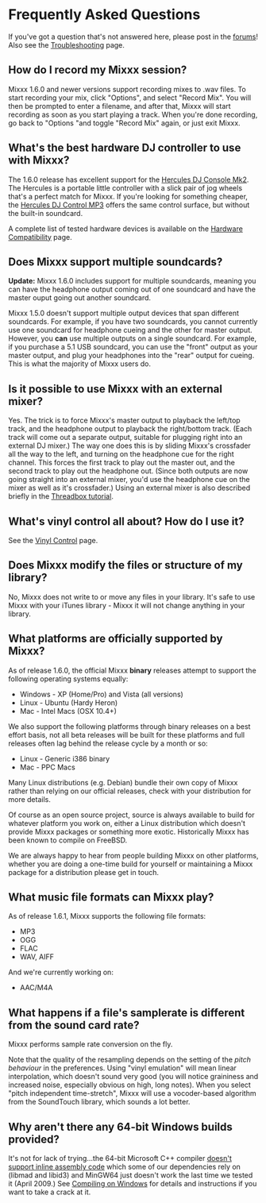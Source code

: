 # Frequently Asked Questions

If you've got a question that's not answered here, please post in the
[forums](http://www.mixxx.org/forums)\! Also see the
[Troubleshooting](Troubleshooting) page.

## How do I record my Mixxx session?

Mixxx 1.6.0 and newer versions support recording mixes to .wav files. To
start recording your mix, click "Options", and select "Record Mix". You
will then be prompted to enter a filename, and after that, Mixxx will
start recording as soon as you start playing a track. When you're done
recording, go back to "Options "and toggle "Record Mix" again, or just
exit Mixxx.

## What's the best hardware DJ controller to use with Mixxx?

The 1.6.0 release has excellent support for the [Hercules DJ Console
Mk2](http://www.hercules.com/showpage.php?swcty=UK&p=127&b=0&f=0). The
Hercules is a portable little controller with a slick pair of jog wheels
that's a perfect match for Mixxx. If you're looking for something
cheaper, the [Hercules DJ Control
MP3](http://www.hercules.com/showpage.php?swcty=UK&p=126&b=0&f=0) offers
the same control surface, but without the built-in soundcard.

A complete list of tested hardware devices is available on the [Hardware
Compatibility](Hardware%20Compatibility) page.

## Does Mixxx support multiple soundcards?

**Update:** Mixxx 1.6.0 includes support for multiple soundcards,
meaning you can have the headphone output coming out of one soundcard
and have the master ouput going out another soundcard.

Mixxx 1.5.0 doesn't support multiple output devices that span different
soundcards. For example, if you have two soundcards, you cannot
currently use one soundcard for headphone cueing and the other for
master output. However, you **can** use multiple outputs on a single
soundcard. For example, if you purchase a 5.1 USB soundcard, you can use
the "front" output as your master output, and plug your headphones into
the "rear" output for cueing. This is what the majority of Mixxx users
do.

## Is it possible to use Mixxx with an external mixer?

Yes. The trick is to force Mixxx's master output to playback the
left/top track, and the headphone output to playback the right/bottom
track. (Each track will come out a separate output, suitable for
plugging right into an external DJ mixer.) The way one does this is by
sliding Mixxx's crossfader all the way to the left, and turning on the
headphone cue for the right channel. This forces the first track to play
out the master out, and the second track to play out the headphone out.
(Since both outputs are now going straight into an external mixer, you'd
use the headphone cue on the mixer as well as it's crossfader.) Using an
external mixer is also described briefly in the [Threadbox
tutorial](http://mixxx.sourceforge.net/wiki/index.php/Threadbox_Tutorial#Using_an_External_Mixer_or_MIDI_Device).

## What's vinyl control all about? How do I use it?

See the [Vinyl Control](Vinyl%20Control) page.

## Does Mixxx modify the files or structure of my library?

No, Mixxx does not write to or move any files in your library. It's safe
to use Mixxx with your iTunes library - Mixxx it will not change
anything in your library.

## What platforms are officially supported by Mixxx?

As of release 1.6.0, the official Mixxx **binary** releases attempt to
support the following operating systems equally:

  - Windows - XP (Home/Pro) and Vista (all versions)
  - Linux - Ubuntu (Hardy Heron)
  - Mac - Intel Macs (OSX 10.4+)

We also support the following platforms through binary releases on a
best effort basis, not all beta releases will be built for these
platforms and full releases often lag behind the release cycle by a
month or so:

  - Linux - Generic i386 binary
  - Mac - PPC Macs

Many Linux distributions (e.g. Debian) bundle their own copy of Mixxx
rather than relying on our official releases, check with your
distribution for more details.

Of course as an open source project, source is always available to build
for whatever platform you work on, either a Linux distribution which
doesn't provide Mixxx packages or something more exotic. Historically
Mixxx has been known to compile on FreeBSD.

We are always happy to hear from people building Mixxx on other
platforms, whether you are doing a one-time build for yourself or
maintaining a Mixxx package for a distribution please get in touch.

## What music file formats can Mixxx play?

As of release 1.6.1, Mixxx supports the following file formats:

  - MP3
  - OGG
  - FLAC
  - WAV, AIFF

And we're currently working on:

  - AAC/M4A

## What happens if a file's samplerate is different from the sound card rate?

Mixxx performs sample rate conversion on the fly.

Note that the quality of the resampling depends on the setting of the
*pitch behaviour* in the preferences. Using "vinyl emulation" will mean
linear interpolation, which doesn't sound very good (you will notice
graininess and increased noise, especially obvious on high, long notes).
When you select "pitch independent time-stretch", Mixxx will use a
vocoder-based algorithm from the SoundTouch library, which sounds a lot
better.

## Why aren't there any 64-bit Windows builds provided?

It's not for lack of trying...the 64-bit Microsoft C++ compiler [doesn't
support inline assembly
code](http://social.microsoft.com/Forums/en-US/vcgeneral/thread/ada5d412-9ddf-476e-8fe2-1c3c3078e882/)
which some of our dependencies rely on (libmad and libid3) and MinGW64
just doesn't work the last time we tested it (April 2009.) See
[Compiling on Windows](Compiling%20on%20Windows) for details and
instructions if you want to take a crack at it.
